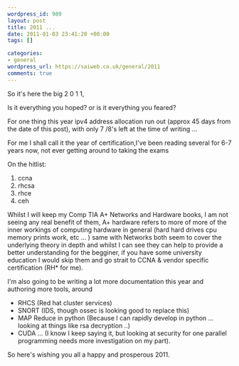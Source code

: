 ```yaml
--- 
wordpress_id: 989
layout: post
title: 2011 ...
date: 2011-01-03 23:41:28 +00:00
tags: []

categories: 
- general
wordpress_url: https://saiweb.co.uk/general/2011
comments: true
---
```

So it's here the big 2 0 1 1,

Is it everything you hoped? or is it everything you feared?

For one thing this year ipv4 address allocation run out (approx 45 days from the date of this post), with only 7 /8's left at the time of writing ...

For me I shall call it the year of certification,I've been reading several for 6-7 years now, not ever getting around to taking the exams

On the hitlist:
<ol>
	<li>ccna</li>
	<li>rhcsa</li>
	<li>rhce</li>
	<li>ceh</li>
</ol>
Whilst I will keep my Comp TIA A+ Networks and Hardware books, I am not seeing any real benefit of them, A+ hardware refers to more of more of the inner workings of computing hardware in general (hard hard drives cpu memory prints work, etc ... ) same with Networks both seem to cover the underlying theory in depth and whilst I can see they can help to provide a better understanding for the begginer, if you have some university education I would skip them and go strait to CCNA &amp; vendor specific certification (RH* for me).

I'm also going to be writing a lot more documentation this year and authoring more tools, around
<ul>
	<li>RHCS (Red hat cluster services)</li>
	<li>SNORT (IDS, though ossec is looking good to replace this)</li>
	<li>MAP Reduce in python (Because I can rapidly develop in python ... looking at things like rsa decryption ..)</li>
	<li>CUDA ... (I know I keep saying it, but looking at security for one parallel programming needs more investigation on my part).</li>
</ul>
So here's wishing you all a happy and prosperous 2011.
